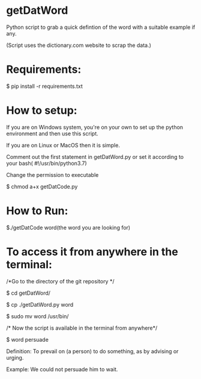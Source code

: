 # getDatWord
Python script to grab a quick defintion of the word with a suitable example if any.

(Script uses the dictionary.com website to scrap the data.)

# Requirements:
$ pip install -r requirements.txt

# How to setup:
If you are on Windows system, you're on your own to set up the python environment and then use this script.

If you are on Linux or MacOS then it is simple.

Comment out the first statement in getDatWord.py or set it according to your bash( #!/usr/bin/python3.7)

Change the permission to executable 

$ chmod a+x getDatCode.py

# How to Run:
$./getDatCode word(the word you are looking for)

# To access it from anywhere in the terminal:
/*Go to the directory of the git repository */

$ cd getDatWord/

$ cp ./getDatWord.py word

$ sudo mv word /usr/bin/

/* Now the script is available in the terminal from anywhere*/

$ word persuade

Definition: To prevail on (a person) to do something, as by advising or urging.

Example:  We could not persuade him to wait.
